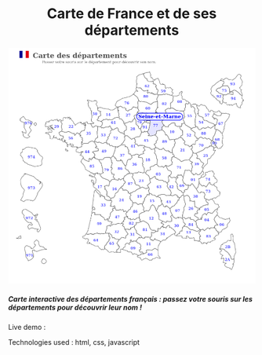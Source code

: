 <h1 align="center">Carte de France et de ses départements</h1>

![alt text](img/Screenshot.png)


##### Carte interactive des départements français : passez votre souris sur les départements pour découvrir leur nom !

[](France_carte_des_departements.html)

Live demo : 

Technologies used : html, css, javascript